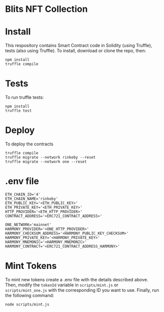 # Blits NFT Collection

# Install
This respository contains Smart Contract code in Solidity (using Truffle), tests (also using Truffle).
To install, download or clone the repo, then:
```
npm install
truffle compile
```

# Tests
To run truffle tests:
```
npm install
truffle test
```

# Deploy
To deploy the contracts
```
truffle compile
truffle migrate --network rinkeby --reset
truffle migrate --network one --reset
```

# .env file
```
ETH_CHAIN_ID='4'
ETH_CHAIN_NAME='rinkeby'
ETH_PUBLIC_KEY='<ETH_PUBLIC_KEY>'
ETH_PRIVATE_KEY='<ETH_PRIVATE_KEY>'
HTTP_PROVIDER='<ETH_HTTP_PROVIDER>'
CONTRACT_ADDRESS='<ERC721_CONTRACT_ADDRESS>'

ONE_NETWORK='mainnet'
HARMONY_PROVIDER='<ONE_HTTP_PROVIDER>'
HARMONY_CHECKSUM_ADDRESS='<HARMONY_PUBLIC_KEY_CHECKSUM>'
HARMONY_PRIVATE_KEY='<HARMONY_PRIVATE_KEY>'
HARMONY_MNEMONIC='<HARMONY_MNEMONIC>'
HARMONY_CONTRACT='<ERC721_CONTRACT_ADDRESS_HARMONY>'
```

# Mint Tokens
To mint new tokens create a .env file with the details described above. Then, modify the `tokenId` variable in `scripts/mint.js` or `scripts/mint_one.js` with the corresponding ID you want to use. Finally, run the following command:

`node scripts/mint.js`
